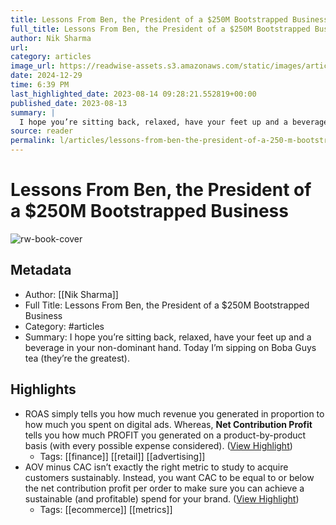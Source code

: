 ```yaml
---
title: Lessons From Ben, the President of a $250M Bootstrapped Business
full_title: Lessons From Ben, the President of a $250M Bootstrapped Business
author: Nik Sharma
url: 
category: articles
image_url: https://readwise-assets.s3.amazonaws.com/static/images/article4.6bc1851654a0.png
date: 2024-12-29
time: 6:39 PM
last_highlighted_date: 2023-08-14 09:28:21.552819+00:00
published_date: 2023-08-13
summary: |
  I hope you’re sitting back, relaxed, have your feet up and a beverage in your non-dominant hand. Today I’m sipping on Boba Guys tea (they’re the greatest).
source: reader
permalink: l/articles/lessons-from-ben-the-president-of-a-250-m-bootstrapped-business
---
```

# Lessons From Ben, the President of a $250M Bootstrapped Business

![rw-book-cover](https://readwise-assets.s3.amazonaws.com/static/images/article4.6bc1851654a0.png)

## Metadata
- Author: [[Nik Sharma]]
- Full Title: Lessons From Ben, the President of a $250M Bootstrapped Business
- Category: #articles
- Summary: I hope you’re sitting back, relaxed, have your feet up and a beverage in your non-dominant hand. Today I’m sipping on Boba Guys tea (they’re the greatest).

## Highlights
- ROAS simply tells you how much revenue you generated in proportion to how much you spent on digital ads. Whereas, **Net Contribution Profit** tells you how much PROFIT you generated on a product-by-product basis (with every possible expense considered). ([View Highlight](https://read.readwise.io/read/01h7snyb2rn0d3j9cmvmke1m5d))
    - Tags: [[finance]] [[retail]] [[advertising]] 
- AOV minus CAC isn’t exactly the right metric to study to acquire customers sustainably. Instead, you want CAC to be equal to or below the net contribution profit per order to make sure you can achieve a sustainable (and profitable) spend for your brand. ([View Highlight](https://read.readwise.io/read/01h7snzywnxn6r951b5sg8qh8r))
    - Tags: [[ecommerce]] [[metrics]] 


